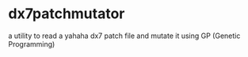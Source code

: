 # dx7patchmutator
a utility to read a yahaha dx7 patch file and mutate it using GP (Genetic Programming)
